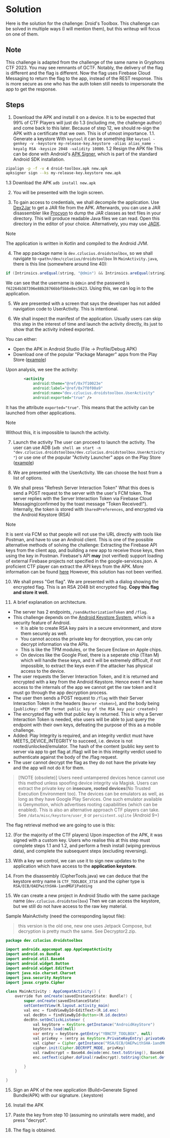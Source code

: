 # Solution
Here is the solution for the challenge: Droid's Toolbox.
This challenge can be solved in multiple ways (I will mention them), but this writeup will focus on one of them.

## Note
This challenge is adapted from the challenge of the same name in Gryphons CTF 2023.
You may see remnants of GCTF.
Notably, the delivery of the flag is different and the flag is different.
Now the flag uses Firebase Cloud Messaging to return the flag to the app, instead of the REST response. This is more secure as one who has the auth token still needs to impersonate the app to get the response.

## Steps

1. Download the APK and install it on a device. It is to be expected that 99% of CTF Players will just do 1.3 (including me, the challenge author) and come back to this later.
Because of step 12, we should re-sign the APK with a certificate that we own. This is of utmost importance.
1.1. Generate a keystore
With `keytool` it can be something like `keytool -genkey -v -keystore my-release-key.keystore -alias alias_name -keyalg RSA -keysize 2048 -validity 10000`.
1.2 Resign the APK file
This can be done with Android's [APK Signer](https://developer.android.com/tools/apksigner), which is part of the standard Android SDK installation.
```bash
zipalign -p -f -v 4 droid-toolbox.apk new.apk
apksigner sign --ks my-release-key.keystore new.apk
```
1.3 Download the APK
`adb install new.apk`

2. You will be presented with the login screen.

3. To gain access to credentials, we shall decompile the application.
Use [Dex2Jar](https://github.com/pxb1988/dex2jar) to get a JAR file from the APK.
Afterwards, you can use a JAR disassembler like [Procyon](https://github.com/mstrobel/procyon) to dump the JAR classes as text files in your directory. This will produce readable Java files we can read. Open this directory in the editor of your choice.
Alternatively, you may use [JADX](https://github.com/skylot/jadx).
> [!NOTE]
> The application is written in Kotlin and compiled to the Android JVM.

4. The app package name is `dev.czlucius.droidstoolbox`, so we shall navigate to `<path>/dev/czlucius/droidstoolbox`
In `MainActivity.java`, there is this line (somewhere around line 40):
```java
if (Intrinsics.areEqual(string, "@dmin") && Intrinsics.areEqual(string2, "f62264b387396e88b28766bbf5bbe8ec5623")) {
```
We can see that the username is `@dmin` and the password is `f62264b387396e88b28766bbf5bbe8ec5623`.
Using this, we can log in to the application.

5. We are presented with a screen that says the developer has not added navigation code to UserActivity. This is intentional.

6. We shall inspect the manifest of the application.
Usually users can skip this step in the interest of time and launch the activity directly, its just to show that the activity indeed exported.


You can either:
- Open the APK in Android Studio (File -> Profile/Debug APK)
- Download one of the popular "Package Manager" apps from the Play Store ([example](https://play.google.com/store/apps/details?id=com.smartpack.packagemanager))

Upon analysis, we see the activity:
```xml
        <activity
            android:theme="@ref/0x7f10023e"
            android:label="@ref/0x7f0f00a9"
            android:name="dev.czlucius.droidstoolbox.UserActivity"
            android:exported="true" />
```

It has the attribute `exported="true"`. This means that the activity can be launched from other applications.
> [!NOTE]
> Without this, it is impossible to launch the activity.


7. Launch the activity
The user can proceed to launch the activity. The user can use ADB (`adb shell am start -n "dev.czlucius.droidstoolbox/dev.czlucius.droidstoolbox.UserActivity"`) or use one of the popular "Activity Launcher" apps on the Play Store ([example](https://play.google.com/store/apps/details?id=de.szalkowski.activitylauncher))

8. We are presented with the UserActivity. We can choose the host from a list of options.

9. We shall press "Refresh Server Interaction Token"
What this does is send a POST request to the server with the user's FCM token.
The server replies with the Server Interaction Token via Firebase Cloud Messaging(confirmed by the toast message "Token Received!").
Internally, the token is stored with `SharedPreferences`, and encrypted via the Android Keystore (RSA)

> [!NOTE]
> It is sent via FCM so that people will not use the URL directly with tools like Postman, and have to use an Android client.
> This is one of the possible alternative methods of solving the challenge:
> Extracting the Firebase API keys from the client app, and building a new app to receive those keys, then using the key in Postman.
> Firebase's API **may** (not verified) support loading of external Firebase projects not specified in the google-services.json.
> A proficient CTF player can extract the API keys from the APK.
> More information can be found [here](https://stackoverflow.com/questions/62253691/firebasemessaging-getinstancefirebaseapp-for-secondary-app-supposed-to-be-publ)
> However, this solution has not been verified.

10. We shall press "Get flag". We are presented with a dialog showing the encrypted flag.
This is an RSA 2048 bit encrypted flag.
**Copy this flag and store it well.**

11. A brief explanation on architecture.
- The server has 2 endpoints, `/sendAuthorizationToken` and `/flag`.
- This challenge depends on the [Android Keystore System](https://developer.android.com/training/articles/keystore), which is a security feature of Android.
    - It is able to create RSA key pairs in a secure environment, and store them securely as well.
    - You cannot access the private key for decryption, you can only decrypt information via the APIs.
    - This is like the TPM modules, or the Secure Enclave on Apple chips.
    - On devices like the Google Pixel, there is a seperate chip (Titan M) which will handle these keys, and it will be extremely difficult, if not impossible, to extract the keys even if the attacker has physical access to the device.
- The user requests the Server Interaction Token, and it is returned and encrypted with a key from the Android Keystore. Hence even if we have access to the internals of the app we cannot get the raw token and it must go through the app decryption process.
- The user then sends a POST request to `/flag` with their Server Interaction Token in the headers (`Bearer <token>`), and the body being `{publicKey: <PEM format public key of the RSA key pair created>}`
- The encrypted flag with that public key is returned. This is why a Server Interaction Token is needed, else users will be able to just query the endpoint with their own keys, defeating the purpose of this as a mobile challenge.
- Added: Play Integrity is required, and an integrity verdict must have MEETS_DEVICE_INTEGRITY to succeed, i.e. device is not rooted/unlocked/emulator. The hash of the content (public key sent to server via app to get flag at /flag) will be in this integrity verdict used to authenticate against the body of the /flag request.
- The user cannot decrypt the flag as they do not have the private key and the app will not do it for them.


> [!NOTE (obsolete)]
> Users need untampered devices hence cannot use this method unless spoofing device integrity via Magisk.
> Users can extract the private key on **insecure, rooted devices**(No Trusted Execution Environment too). The devices can be emulators as well, as long as they have Google Play Services. 
> One such emulator available is Genymotion, which advertises rooting capabilities (which can be enabled).
> This is also an alternative approach CTF players can take. See `/data/misc/keystore/user_0` or `persistent.sqlite` (Android 9+)

The flag retrieval method we are going to use is this:

12. (For the majority of the CTF players) Upon inspection of the APK, it was signed with a custom key. Users who realise this at this step must complete steps 1.1 and 1.2, and perform a fresh install (wiping previous data), and complete the subsequent steps (excluding reversing).

13. With a key we control, we can use it to sign new updates to the application which have access to the **application keystore**.

14. From the disassembly (CipherTools.java) we can deduce that the keystore entry name is `CTF_TOOLBOX_3716` and the cipher type is `RSA/ECB/OAEPwithSHA-1andMGF1Padding`

14. We can create a new project in Android Studio with the same package name (`dev.czlucius.droidstoolbox`)
Then we can access the keystore, but we still do not have access to the raw key material.

Sample MainActivity (need the corresponding layout file):
> this version is the old one, new one uses Jetpack Compose, but decryption is pretty much the same. See Decryptor2.zip.

```java
package dev.czlucius.droidstoolbox

import androidx.appcompat.app.AppCompatActivity
import android.os.Bundle
import android.util.Base64
import android.widget.Button
import android.widget.EditText
import java.nio.charset.Charset
import java.security.KeyStore
import javax.crypto.Cipher

class MainActivity : AppCompatActivity() {
    override fun onCreate(savedInstanceState: Bundle?) {
        super.onCreate(savedInstanceState)
        setContentView(R.layout.activity_main)
        val enc = findViewById<EditText>(R.id.enc)
        val decBtn = findViewById<Button>(R.id.decbtn)
        decBtn.setOnClickListener {
            val keyStore = KeyStore.getInstance("AndroidKeyStore")
            keyStore.load(null)
            var entry = keyStore.getEntry("YBNCTF_TOOLBOX", null)
            val privKey = (entry as KeyStore.PrivateKeyEntry).privateKey
            val cipher = Cipher.getInstance("RSA/ECB/OAEPwithSHA-1andMGF1Padding")
            cipher.init(Cipher.DECRYPT_MODE, privKey)
            val rawEncrypt = Base64.decode(enc.text.toString(), Base64.DEFAULT)
            enc.setText(cipher.doFinal(rawEncrypt).toString(Charset.defaultCharset()))

        }
    }

}
```


15. Sign an APK of the new application (Build>Generate Signed Bundle/APK) with our signature. (.keystore)

16. Install the APK

17. Paste the key from step 10 (assuming no uninstalls were made), and press "decrypt".

18. The flag is obtained.
